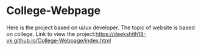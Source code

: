 # College-Webpage
Here is the project based on ui/ux developer. The topic of website is based on college.
Link to view the project:https://deekshith18-vk.github.io/College-Webpage/index.html
